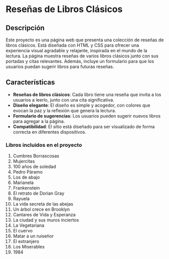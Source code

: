 # Reseñas de Libros Clásicos

## Descripción

Este proyecto es una página web que presenta una colección de reseñas de libros clásicos. Está diseñada con HTML y CSS para ofrecer una experiencia visual agradable y relajante, inspirada en el mundo de la lectura. La página muestra reseñas de varios libros clásicos junto con sus portadas y citas relevantes. Además, incluye un formulario para que los usuarios puedan sugerir libros para futuras reseñas.

## Características

- **Reseñas de libros clásicos**: Cada libro tiene una reseña que invita a los usuarios a leerlo, junto con una cita significativa.
- **Diseño elegante**: El diseño es simple y acogedor, con colores que evocan la paz y la reflexión que genera la lectura.
- **Formulario de sugerencias**: Los usuarios pueden sugerir nuevos libros para agregar a la página.
- **Compatibilidad**: El sitio está diseñado para ser visualizado de forma correcta en diferentes dispositivos.

### Libros incluidos en el proyecto

1. Cumbres Borrascosas
2. Mujercitas
3. 100 años de soledad
4. Pedro Páramo
5. Los de abajo
6. Marianela
7. Frankenstein
8. El retrato de Dorian Gray
9. Rayuela
10. La vida secreta de las abejas
11. Un árbol crece en Brooklyn
12. Cantares de Vida y Esperanza
13. La ciudad y sus muros inciertos
14. La Vegetariana
15. El cuervo
16. Matar a un ruiseñor
17. El extranjero
18. Los Miserables
19. 1984


